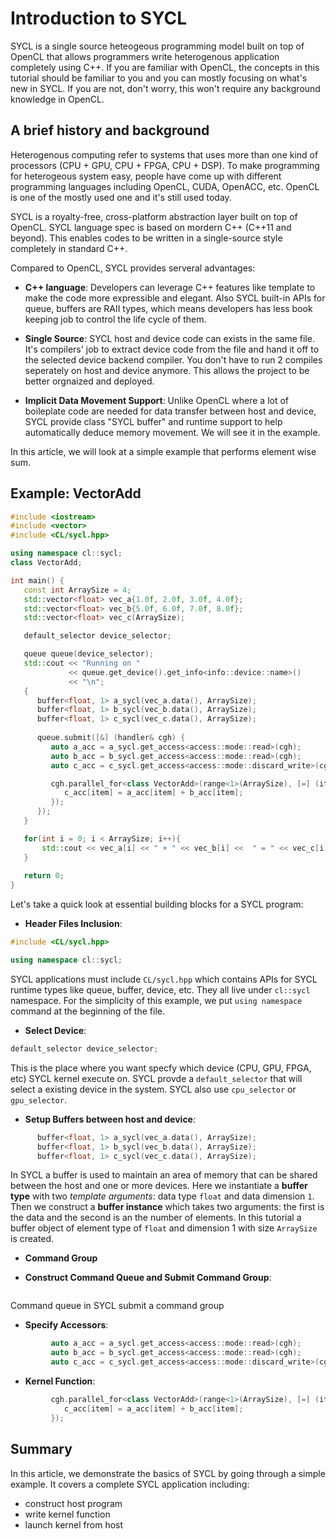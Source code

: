 # Introduction to SYCL

SYCL is a single source heteogeous programming model built on top of OpenCL that allows programmers write heterogenous application completely using C++. If you are familiar with OpenCL, the concepts in this tutorial should be familiar to you and you can mostly focusing on what's new in SYCL. If you are not, don't worry, this won't require any background knowledge in OpenCL. 

## A brief history and background 
Heterogenous computing refer to systems that uses more than one kind of processors (CPU + GPU, CPU + FPGA, CPU + DSP). To make programming for heterogeous system easy, people have come up with different programming languages including OpenCL, CUDA, OpenACC, etc. 
OpenCL is one of the mostly used one and it's still used today. 



SYCL is a royalty-free, cross-platform abstraction layer built on top of OpenCL. SYCL language spec is based on mordern C++ (C++11 and beyond). This enables codes to be written in a single-source style completely in standard C++. 

Compared to OpenCL, SYCL provides serveral advantages:
* **C++ language**: Developers can leverage C++ features like template to make the code more expressible
and elegant. Also SYCL built-in APIs for queue, buffers are RAII types, which means developers has less book keeping job to control the life cycle of them.

* **Single Source**: SYCL host and device code can exists in the same file. It's compilers' job to extract device code from the file and hand it off to the selected device backend compiler. You don't have to run 2 compiles seperately on host and device anymore. This allows the project to be better orgnaized and deployed.

* **Implicit Data Movement Support**: Unlike OpenCL where a lot of boileplate code are needed for data
transfer between host and device, SYCL provide class "SYCL buffer" and runtime support to help automatically deduce memory movement. We will see it in the example.

In this article, we will look at a simple example that performs element wise sum.

## Example: VectorAdd
```C++
#include <iostream>
#include <vector>
#include <CL/sycl.hpp>

using namespace cl::sycl;
class VectorAdd;

int main() {
   const int ArraySize = 4;
   std::vector<float> vec_a{1.0f, 2.0f, 3.0f, 4.0f};
   std::vector<float> vec_b{5.0f, 6.0f, 7.0f, 8.0f};
   std::vector<float> vec_c(ArraySize);

   default_selector device_selector;

   queue queue(device_selector);
   std::cout << "Running on "
             << queue.get_device().get_info<info::device::name>()
             << "\n";
   {
      buffer<float, 1> a_sycl(vec_a.data(), ArraySize);
      buffer<float, 1> b_sycl(vec_b.data(), ArraySize);
      buffer<float, 1> c_sycl(vec_c.data(), ArraySize);
  
      queue.submit([&] (handler& cgh) {
         auto a_acc = a_sycl.get_access<access::mode::read>(cgh);
         auto b_acc = b_sycl.get_access<access::mode::read>(cgh);
         auto c_acc = c_sycl.get_access<access::mode::discard_write>(cgh);

         cgh.parallel_for<class VectorAdd>(range<1>(ArraySize), [=] (item<1> item) {
            c_acc[item] = a_acc[item] + b_acc[item];
         });
      });
   }

   for(int i = 0; i < ArraySize; i++){
       std::cout << vec_a[i] << " + " << vec_b[i] <<  " = " << vec_c[i] << std::endl;
   }
		
   return 0;
}

```
Let's take a quick look at essential building blocks for a SYCL program:
* **Header Files Inclusion**: 
```C++
#include <CL/sycl.hpp>

using namespace cl::sycl;
```
SYCL applications must include `CL/sycl.hpp` which contains APIs for SYCL runtime types like queue,
buffer, device, etc. They all live under `cl::sycl` namespace. For the simplicity of this example, we put `using namespace` command at the beginning of the file.

* **Select Device**:
```C++
default_selector device_selector;
```
This is the place where you want specfy which device (CPU, GPU, FPGA, etc) SYCL kernel execute on. SYCL provde a `default_selector` that will select a existing device in the system. SYCL also use `cpu_selector` or `gpu_selector`.

* **Setup Buffers between host and device**:
```C++
      buffer<float, 1> a_sycl(vec_a.data(), ArraySize);
      buffer<float, 1> b_sycl(vec_b.data(), ArraySize);
      buffer<float, 1> c_sycl(vec_c.data(), ArraySize);
```
In SYCL a buffer is used to maintain an area of memory that can be shared between the host and one or more devices. Here we instantiate a **buffer type** with two *template arguments*: data type `float` and 
data dimension `1`. Then we construct a **buffer instance** which takes two arguments: the first is the data and the second is an the number of elements. 
In this tutorial a buffer object of element type of `float` and dimension 1 with size `ArraySize` is created. 

* **Command Group**

* **Construct Command Queue and Submit Command Group**:
```C++
```
Command queue in SYCL submit a command group

* **Specify Accessors**:
```C++
         auto a_acc = a_sycl.get_access<access::mode::read>(cgh);
         auto b_acc = b_sycl.get_access<access::mode::read>(cgh);
         auto c_acc = c_sycl.get_access<access::mode::discard_write>(cgh);
```


* **Kernel Function**:
```C++
         cgh.parallel_for<class VectorAdd>(range<1>(ArraySize), [=] (item<1> item) {
            c_acc[item] = a_acc[item] + b_acc[item];
         });
```

## Summary
In this article, we demonstrate the basics of SYCL by going through a simple example. It covers
a complete SYCL application including:
* construct host program
* write kernel function
* launch kernel from host

